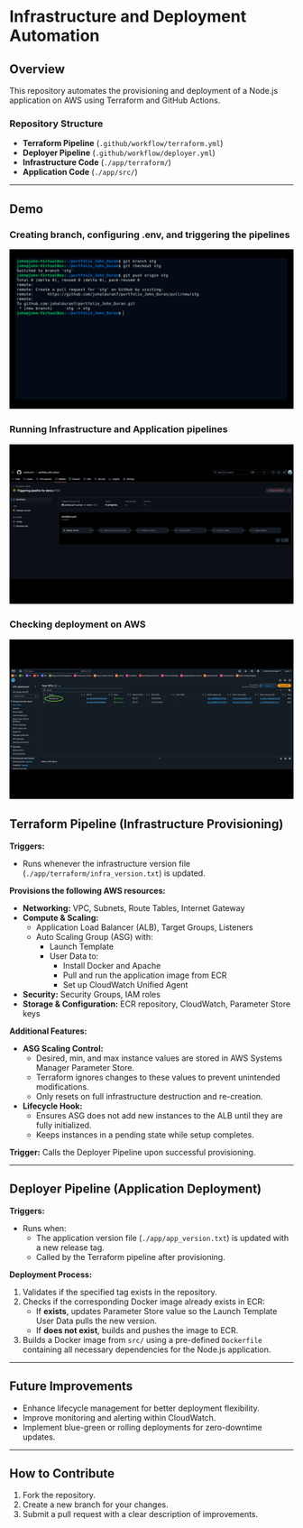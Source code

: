 # Infrastructure and Deployment Automation

## Overview
This repository automates the provisioning and deployment of a Node.js application on AWS using Terraform and GitHub Actions.

### Repository Structure
- **Terraform Pipeline** (`.github/workflow/terraform.yml`)
- **Deployer Pipeline** (`.github/workflow/deployer.yml`)
- **Infrastructure Code** (`./app/terraform/`)
- **Application Code** (`./app/src/`)

---
## Demo

### Creating branch, configuring .env, and triggering the pipelines
![Setup](./resources/first_part_gif_portfolio.gif)

### Running Infrastructure and Application pipelines
![Setup](./resources/second_part_gif_portfolio.gif)

### Checking deployment on AWS
![Setup](./resources/third_part_gif_portfolio.gif)


## Terraform Pipeline (Infrastructure Provisioning)
**Triggers:**
- Runs whenever the infrastructure version file (`./app/terraform/infra_version.txt`) is updated.

**Provisions the following AWS resources:**
- **Networking:** VPC, Subnets, Route Tables, Internet Gateway
- **Compute & Scaling:**
  - Application Load Balancer (ALB), Target Groups, Listeners
  - Auto Scaling Group (ASG) with:
    - Launch Template
    - User Data to:
      - Install Docker and Apache
      - Pull and run the application image from ECR
      - Set up CloudWatch Unified Agent
- **Security:** Security Groups, IAM roles
- **Storage & Configuration:** ECR repository, CloudWatch, Parameter Store keys

**Additional Features:**
- **ASG Scaling Control:**
  - Desired, min, and max instance values are stored in AWS Systems Manager Parameter Store.
  - Terraform ignores changes to these values to prevent unintended modifications.
  - Only resets on full infrastructure destruction and re-creation.
- **Lifecycle Hook:**
  - Ensures ASG does not add new instances to the ALB until they are fully initialized.
  - Keeps instances in a pending state while setup completes.

**Trigger:** Calls the Deployer Pipeline upon successful provisioning.

---

## Deployer Pipeline (Application Deployment)
**Triggers:**
- Runs when:
  - The application version file (`./app/app_version.txt`) is updated with a new release tag.
  - Called by the Terraform pipeline after provisioning.

**Deployment Process:**
1. Validates if the specified tag exists in the repository.
2. Checks if the corresponding Docker image already exists in ECR:
   - If **exists**, updates Parameter Store value so the Launch Template User Data pulls the new version.
   - If **does not exist**, builds and pushes the image to ECR.
3. Builds a Docker image from `src/` using a pre-defined `Dockerfile` containing all necessary dependencies for the Node.js application.

---

## Future Improvements
- Enhance lifecycle management for better deployment flexibility.
- Improve monitoring and alerting within CloudWatch.
- Implement blue-green or rolling deployments for zero-downtime updates.

---

## How to Contribute
1. Fork the repository.
2. Create a new branch for your changes.
3. Submit a pull request with a clear description of improvements.

